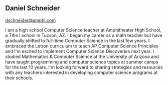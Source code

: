 ## Daniel Schneider

[dschneider@amphi.com](mailto:dschneider@amphi.com)

I am a high school Computer Science teacher at Amphitheater High School, a Title I school in Tucson, AZ. I began my career as a math teacher but have gradually shifted to full-time Computer Science in the last few years. I embraced the Letron curriculum to teach AP Computer Science Principles and I'm excited to implement Computer Science Discoveries next year. I studied Mathematics & Computer Science at the University of Arizona and have taught programming and computer science topics at summer camps for the last 10 years. I'm looking forward to sharing strategies and resources with any teachers interested in developing computer science programs at their schools.
